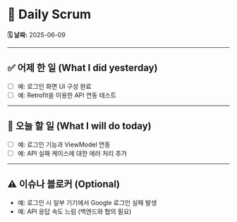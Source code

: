 # 📝 Daily Scrum

**🗓️ 날짜:** 2025-06-09

---

## ✅ 어제 한 일 (What I did yesterday)
- [ ] 예: 로그인 화면 UI 구성 완료  
- [ ] 예: Retrofit을 이용한 API 연동 테스트  

---

## 🔧 오늘 할 일 (What I will do today)
- [ ] 예: 로그인 기능과 ViewModel 연동  
- [ ] 예: API 실패 케이스에 대한 에러 처리 추가  

---

## ⚠️ 이슈나 블로커 (Optional)
- 예: 로그인 시 일부 기기에서 Google 로그인 실패 발생  
- 예: API 응답 속도 느림 (백엔드와 협의 필요)  
